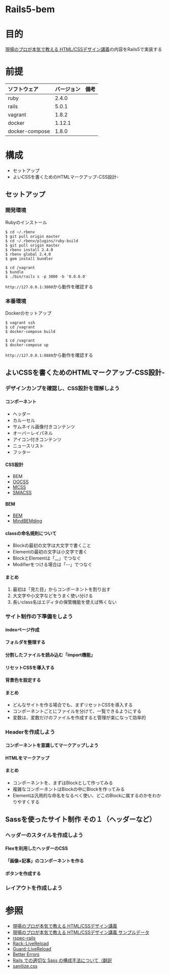 Rails5-bem
===================

# 目的 #
[現場のプロが本気で教える HTML/CSSデザイン講義](https://www.amazon.co.jp/dp/B01K3SZGR0/ref=dp-kindle-redirect?_encoding=UTF8&btkr=1)の内容をRails5で実装する

# 前提 #
| ソフトウェア   | バージョン   | 備考        |
|:---------------|:-------------|:------------|
| ruby           |2.4.0    |             |
| rails          |5.0.1    |             |
| vagrant        |1.8.2    |             |
| docker         |1.12.1   |             |
| docker-compose |1.8.0    |             |

# 構成 #
+ セットアップ
+ よいCSSを書くためのHTMLマークアップ-CSS設計-

## セットアップ

### 開発環境
Rubyのインストール
```
$ cd ~/.rbenv
$ git pull origin master
$ cd ~/.rbenv/plugins/ruby-build
$ git pull origin master
$ rbenv install 2.4.0
$ rbenv global 2.4.0
$ gem install bundler
```
```
$ cd /vagrant
$ bundle
$ ./bin/rails s -p 3000 -b '0.0.0.0'
```
`http://127.0.0.1:3000`から動作を確認する

### 本番環境
Dockerのセットアップ
```
$ vagrant ssh
$ cd /vagrant
$ docker-compose build
```
```
$ cd /vagrant
$ docker-compose up
```
`http://127.0.0.1:8888`から動作を確認する

## よいCSSを書くためのHTMLマークアップ-CSS設計-
### デザインカンプを確認し、CSS設計を理解しよう
#### コンポーネント
+ ヘッダー
+ カルーセル
+ サムネイル画像付きコンテンツ
+ オーバーレイパネル
+ アイコン付きコンテンツ
+ ニュースリスト
+ フッター

#### CSS設計
+ BEM
+ [OOCSS](http://oocss.org/)
+ [MCSS](http://operatino.github.io/MCSS/ja/)
+ [SMACSS](https://smacss.com/)

#### BEM
 + [BEM](https://en.bem.info/)
 + [MindBEMding](http://csswizardry.com/2013/01/mindbemding-getting-your-head-round-bem-syntax/)
 
#### classの命名規則について
+ Blockの最初の文字は大文字で書くこと
+ Elementの最初の文字は小文字で書く
+ BlockとElementは「__」でつなぐ
+ Modifierをつける場合は「--」でつなぐ

#### まとめ
 1. 最初は「見た目」からコンポーネントを割り出す
 1. 大文字や小文字などをうまく使い分ける
 1. 長いclass名はエディタの保管機能を使えば怖くない

### サイト制作の下準備をしよう

#### indexページ作成

#### フォルダを整理する

#### 分割したファイルを読み込む「import機能」

#### リセットCSSを導入する

#### 背景色を設定する

#### まとめ
+ どんなサイトを作る場合でも、まずリセットCSSを導入する
+ コンポーネントごとにファイルを分けて、一覧できるようにする
+ 変数は、変数だけのファイルを作成すると管理が楽になって効率的

### Headerを作成しよう

#### コンポーネントを意識してマークアップしよう

#### HTMLをマークアップ

#### まとめ
+ コンポーネントを、まずはBlockとして作ってみる
+ 複雑なコンポーネントはBlockの中にBlockを作ってみる
+ Elementは汎用的な命名をなるべく使い、どこのBlockに属するのかをわかりやすくする

## Sassを使ったサイト制作 その１（ヘッダーなど）

### ヘッダーのスタイルを作成しよう

#### Flexを利用したヘッダーのCSS  

#### 「画像+記事」のコンポーネントを作る

#### ボタンを作成する

### レイアウトを作成しよう  

# 参照 #
 + [現場のプロが本気で教える HTML/CSSデザイン講義](https://www.amazon.co.jp/dp/B01K3SZGR0/ref=dp-kindle-redirect?_encoding=UTF8&btkr=1)
 + [現場のプロが本気で教える HTML/CSSデザイン講義 サンプルデータ](https://github.com/basara669/html_css_book)
 + [rspec-rails](https://github.com/rspec/rspec-rails)
 + [Rack::LiveReload](https://github.com/johnbintz/rack-livereload)
 + [Guard::LiveReload](https://github.com/guard/guard-livereload)
 + [Better Errors](https://github.com/charliesome/better_errors)
 + [Rails での適切な Sass の構成手法について（翻訳](http://qiita.com/natsu871/items/53b38a2543df97df751d)
 + [sanitize.css](https://jonathantneal.github.io/sanitize.css/)
